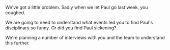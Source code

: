 We've got a little problem. Sadly when we let Paul go last week, you coughed. 

We are going to need to understand what events led you to find Paul's disciplinary so funny. Or did you find Paul sickening? 

We're planning a number of interviews with you and the team to understand this further. 